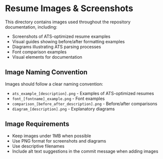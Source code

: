 # Resume Images & Screenshots

This directory contains images used throughout the repository documentation, including:

- Screenshots of ATS-optimized resume examples
- Visual guides showing before/after formatting examples
- Diagrams illustrating ATS parsing processes
- Font comparison examples
- Visual elements for documentation

## Image Naming Convention

Images should follow a clear naming convention:
- `ats_example_[description].png` - Examples of ATS-optimized resumes
- `font_[fontname]_example.png` - Font examples
- `comparison_[before_after_description].png` - Before/after comparisons
- `diagram_[description].png` - Explanatory diagrams

## Image Requirements

- Keep images under 1MB when possible
- Use PNG format for screenshots and diagrams
- Use descriptive filenames
- Include alt text suggestions in the commit message when adding images
